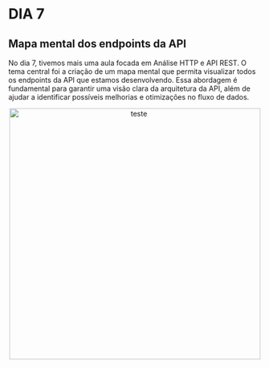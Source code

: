 # DIA 7

## Mapa mental dos endpoints da API

No dia 7, tivemos mais uma aula focada em Análise HTTP e API REST. O tema central foi a criação de um mapa mental que permita visualizar todos os endpoints da API que estamos desenvolvendo. Essa abordagem é fundamental para garantir uma visão clara da arquitetura da API, além de ajudar a identificar possíveis melhorias e otimizações no fluxo de dados.




<div align="center">
<img src="https://gitlab.com/francisco20042010/sprint-1/-/raw/pb_sprint2/Imagens/SERVEREST.png?ref_type=heads" alt="teste" width="500">
</div>